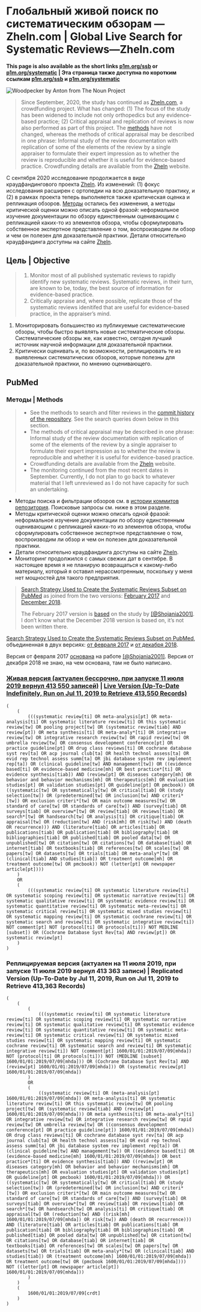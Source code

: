 # Глобальный живой поиск по систематическим обзорам — Zheln.com | Global Live Search for Systematic Reviews—Zheln.com

**This page is also available as the short links [p1m.org/ssb](https://p1m.org/ssb) or [p1m.org/systematic](https://p1m.org/systematic) | Эта страница также доступна по коротким ссылкам [p1m.org/ssb](https://p1m.org/ssb) и [p1m.org/systematic](https://p1m.org/systematic)**

![Woodpecker by Anton from The Noun Project](https://zheln.com/favicons/android-chrome-512x512.png)

> Since September, 2020, the study has continued as [Zheln.com](https://zheln.com), a crowdfunding project. What has changed: (1) The focus of the study has been widened to include not only orthopedics but any evidence-based practice; (2) Critical appraisal and replication of reviews is now also performed as part of this project. The [methods](https://github.com/p1m-ortho/qs-global-ortho-search-queries/commits/global-sr-query) have not changed, whereas the methods of critical appraisal may be described in one phrase: Informal study of the review documentation with replication of some of the elements of the review by a single appraiser to formulate their expert impression as to whether the review is reproducible and whether it is useful for evidence-based practice. Crowdfunding details are available from the [Zheln](https://zheln.com) website.

С сентября 2020 исследование продолжается в виде краудфандингового проекта [Zheln](https://zheln.com). Из изменений: (1) фокус исследования расширен с ортопедии на всю доказательную практику, и (2) в рамках проекта теперь выполняется также критическая оценка и репликация обзоров. [Методы](https://github.com/p1m-ortho/qs-global-ortho-search-queries/commits/global-sr-query) остались без изменения, а методы критической оценки можно описать одной фразой: неформальное изучение документации по обзору единственным оценивающим с репликацией каких-то из элементов обзора, чтобы сформулировать собственное экспертное представление о том, воспроизводим ли обзор и чем он полезен для доказательной практики. Детали относительно краудфандинга доступны на сайте [Zheln](https://zheln.com).

## Цель | Objective

> 1. Monitor most of all published systematic reviews to rapidly identify new systematic reviews. Systematic reviews, in their turn, are known to be, today, the best source of information for evidence-based practice.
> 2. Critically appraise and, where possible, replicate those of the systematic reviews idenitifed that are useful for evidence-based practice, in the appraiser’s mind.

1. Мониторировать большинство из публикуемые систематические обзоры, чтобы быстро выявлять новые систематические обзоры. Систематические обзоры же, как известно, сегодня лучший источник научной информации для доказательной практики.
2. Критически оценивать и, по возможности, реплицировать те из выявленных систематических обзоров, которые полезны для доказательной практики, по мнению оценивающего.

## PubMed

### Методы | Methods

> * See the methods to search and filter reviews in the [commit history of the repository](https://github.com/p1m-ortho/qs-global-ortho-search-queries/commits/global-sr-query). See the search queries down below in this section.
> * The methods of critical appraisal may be described in one phrase: Informal study of the review documentation with replication of some of the elements of the review by a single appraiser to formulate their expert impression as to whether the review is reproducible and whether it is useful for evidence-based practice.
> * Crowdfunding details are available from the [Zheln](https://zheln.com) website.
> * The monitoring continued from the most recent dates in September. Currently, I do not plan to go back to whatever material that I left unreviewed as I do not have capacity for such an undertaking.

* Методы поиска и фильтрации обзоров см. в [истории коммитов репозитория](https://github.com/p1m-ortho/qs-global-ortho-search-queries/commits/global-sr-query). Поисковые запросы см. ниже в этом разделе.
* Методы критической оценки можно описать одной фразой: неформальное изучение документации по обзору единственным оценивающим с репликацией каких-то из элементов обзора, чтобы сформулировать собственное экспертное представление о том, воспроизводим ли обзор и чем он полезен для доказательной практики.
* Детали относительно краудфандинга доступны на сайте [Zheln](https://zheln.com).
* Мониторинг продолжился с самых свежих дат в сентябре. В настоящее время я не планирую возвращаться к какому-либо материалу, который я оставил нерассмотренным, поскольку у меня нет мощностей для такого предприятия.

> [Search Strategy Used to Create the Systematic Reviews Subset on PubMed](https://www.nlm.nih.gov/bsd/pubmed_subsets/sysreviews_strategy.html) as joined from the two versions: [February 2017](http://web.archive.org/web/20181023065423/https://www.nlm.nih.gov/bsd/pubmed_subsets/sysreviews_strategy.html) and [December 2018](http://web.archive.org/web/20190711085949/https://www.nlm.nih.gov/bsd/pubmed_subsets/sysreviews_strategy.html).
>
> The February 2017 version is [based](https://wayback.archive-it.org/org-350/20180406175620/https://www.nlm.nih.gov/bsd/pubmed_subsets/sysreviews_sources.html) on the study by [[@Shojania2001]](https://pubmed.gov/11525102). I don’t know what the December 2018 version is based on, it’s not been written there.

[Search Strategy Used to Create the Systematic Reviews Subset on PubMed](https://www.nlm.nih.gov/bsd/pubmed_subsets/sysreviews_strategy.html), объединенная в двух версиях: [от февраля 2017](http://web.archive.org/web/20181023065423/https://www.nlm.nih.gov/bsd/pubmed_subsets/sysreviews_strategy.html) и [от декабря 2018](http://web.archive.org/web/20190711085949/https://www.nlm.nih.gov/bsd/pubmed_subsets/sysreviews_strategy.html).

Версия от февраля 2017 [основана](https://wayback.archive-it.org/org-350/20180406175620/https://www.nlm.nih.gov/bsd/pubmed_subsets/sysreviews_sources.html) на работе [[@Shojania2001]](https://pubmed.gov/11525102). Версия от декабря 2018 не знаю, на чем основана, там не было написано.

### [Живая версия (актуален бессрочно, при запуске 11 июля 2019 вернул 413 550 записей)](https://pubmed.gov/?term=(%20%20%20%20%20(%20%20%20%20%20%20%20%20%20(((systematic%20review[ti]%20OR%20meta-analysis[pt]%20OR%20meta-analysis[ti]%20OR%20systematic%20literature%20review[ti]%20OR%20this%20systematic%20review[tw]%20OR%20pooling%20project[tw]%20OR%20(systematic%20review[tiab]%20AND%20review[pt])%20OR%20meta%20synthesis[ti]%20OR%20meta-analy*[ti]%20OR%20integrative%20review[tw]%20OR%20integrative%20research%20review[tw]%20OR%20rapid%20review[tw]%20OR%20umbrella%20review[tw]%20OR%20consensus%20development%20conference[pt]%20OR%20practice%20guideline[pt]%20OR%20drug%20class%20reviews[ti]%20OR%20cochrane%20database%20syst%20rev[ta]%20OR%20acp%20journal%20club[ta]%20OR%20health%20technol%20assess[ta]%20OR%20evid%20rep%20technol%20assess%20summ[ta]%20OR%20jbi%20database%20system%20rev%20implement%20rep[ta])%20OR%20(clinical%20guideline[tw]%20AND%20management[tw])%20OR%20((evidence%20based[ti]%20OR%20evidence-based%20medicine[mh]%20OR%20best%20practice*[ti]%20OR%20evidence%20synthesis[tiab])%20AND%20(review[pt]%20OR%20diseases%20category[mh]%20OR%20behavior%20and%20behavior%20mechanisms[mh]%20OR%20therapeutics[mh]%20OR%20evaluation%20studies[pt]%20OR%20validation%20studies[pt]%20OR%20guideline[pt]%20OR%20pmcbook))%20OR%20((systematic[tw]%20OR%20systematically[tw]%20OR%20critical[tiab]%20OR%20(study%20selection[tw])%20OR%20(predetermined[tw]%20OR%20inclusion[tw]%20AND%20criteri*[tw])%20OR%20exclusion%20criteri*[tw]%20OR%20main%20outcome%20measures[tw]%20OR%20standard%20of%20care[tw]%20OR%20standards%20of%20care[tw])%20AND%20(survey[tiab]%20OR%20surveys[tiab]%20OR%20overview*[tw]%20OR%20review[tiab]%20OR%20reviews[tiab]%20OR%20search*[tw]%20OR%20handsearch[tw]%20OR%20analysis[ti]%20OR%20critique[tiab]%20OR%20appraisal[tw]%20OR%20(reduction[tw]%20AND%20(risk[mh]%20OR%20risk[tw])%20AND%20(death%20OR%20recurrence)))%20AND%20(literature[tiab]%20OR%20articles[tiab]%20OR%20publications[tiab]%20OR%20publication[tiab]%20OR%20bibliography[tiab]%20OR%20bibliographies[tiab]%20OR%20published[tiab]%20OR%20pooled%20data[tw]%20OR%20unpublished[tw]%20OR%20citation[tw]%20OR%20citations[tw]%20OR%20database[tiab]%20OR%20internet[tiab]%20OR%20textbooks[tiab]%20OR%20references[tw]%20OR%20scales[tw]%20OR%20papers[tw]%20OR%20datasets[tw]%20OR%20trials[tiab]%20OR%20meta-analy*[tw]%20OR%20(clinical[tiab]%20AND%20studies[tiab])%20OR%20treatment%20outcome[mh]%20OR%20treatment%20outcome[tw]%20OR%20pmcbook))%20NOT%20(letter[pt]%20OR%20newspaper%20article[pt])))%20%20%20%20%20)%20%20%20%20%20OR%20%20%20%20%20(%20%20%20%20%20%20%20%20%20(((systematic%20review[ti]%20OR%20systematic%20literature%20review[ti]%20OR%20systematic%20scoping%20review[ti]%20OR%20systematic%20narrative%20review[ti]%20OR%20systematic%20qualitative%20review[ti]%20OR%20systematic%20evidence%20review[ti]%20OR%20systematic%20quantitative%20review[ti]%20OR%20systematic%20meta-review[ti]%20OR%20systematic%20critical%20review[ti]%20OR%20systematic%20mixed%20studies%20review[ti]%20OR%20systematic%20mapping%20review[ti]%20OR%20systematic%20cochrane%20review[ti]%20OR%20systematic%20search%20and%20review[ti]%20OR%20systematic%20integrative%20review[ti])%20NOT%20comment[pt]%20NOT%20(protocol[ti]%20OR%20protocols[ti]))%20NOT%20MEDLINE%20[subset])%20OR%20(Cochrane%20Database%20Syst%20Rev[ta]%20AND%20review[pt])%20OR%20systematic%20review[pt]%20%20%20%20%20)%20)) | [Live Version (Up-To-Date Indefinitely, Run on Jul 11, 2019 to Retrieve 413,550 Records)](https://pubmed.gov/?term=(%20%20%20%20%20(%20%20%20%20%20%20%20%20%20(((systematic%20review[ti]%20OR%20meta-analysis[pt]%20OR%20meta-analysis[ti]%20OR%20systematic%20literature%20review[ti]%20OR%20this%20systematic%20review[tw]%20OR%20pooling%20project[tw]%20OR%20(systematic%20review[tiab]%20AND%20review[pt])%20OR%20meta%20synthesis[ti]%20OR%20meta-analy*[ti]%20OR%20integrative%20review[tw]%20OR%20integrative%20research%20review[tw]%20OR%20rapid%20review[tw]%20OR%20umbrella%20review[tw]%20OR%20consensus%20development%20conference[pt]%20OR%20practice%20guideline[pt]%20OR%20drug%20class%20reviews[ti]%20OR%20cochrane%20database%20syst%20rev[ta]%20OR%20acp%20journal%20club[ta]%20OR%20health%20technol%20assess[ta]%20OR%20evid%20rep%20technol%20assess%20summ[ta]%20OR%20jbi%20database%20system%20rev%20implement%20rep[ta])%20OR%20(clinical%20guideline[tw]%20AND%20management[tw])%20OR%20((evidence%20based[ti]%20OR%20evidence-based%20medicine[mh]%20OR%20best%20practice*[ti]%20OR%20evidence%20synthesis[tiab])%20AND%20(review[pt]%20OR%20diseases%20category[mh]%20OR%20behavior%20and%20behavior%20mechanisms[mh]%20OR%20therapeutics[mh]%20OR%20evaluation%20studies[pt]%20OR%20validation%20studies[pt]%20OR%20guideline[pt]%20OR%20pmcbook))%20OR%20((systematic[tw]%20OR%20systematically[tw]%20OR%20critical[tiab]%20OR%20(study%20selection[tw])%20OR%20(predetermined[tw]%20OR%20inclusion[tw]%20AND%20criteri*[tw])%20OR%20exclusion%20criteri*[tw]%20OR%20main%20outcome%20measures[tw]%20OR%20standard%20of%20care[tw]%20OR%20standards%20of%20care[tw])%20AND%20(survey[tiab]%20OR%20surveys[tiab]%20OR%20overview*[tw]%20OR%20review[tiab]%20OR%20reviews[tiab]%20OR%20search*[tw]%20OR%20handsearch[tw]%20OR%20analysis[ti]%20OR%20critique[tiab]%20OR%20appraisal[tw]%20OR%20(reduction[tw]%20AND%20(risk[mh]%20OR%20risk[tw])%20AND%20(death%20OR%20recurrence)))%20AND%20(literature[tiab]%20OR%20articles[tiab]%20OR%20publications[tiab]%20OR%20publication[tiab]%20OR%20bibliography[tiab]%20OR%20bibliographies[tiab]%20OR%20published[tiab]%20OR%20pooled%20data[tw]%20OR%20unpublished[tw]%20OR%20citation[tw]%20OR%20citations[tw]%20OR%20database[tiab]%20OR%20internet[tiab]%20OR%20textbooks[tiab]%20OR%20references[tw]%20OR%20scales[tw]%20OR%20papers[tw]%20OR%20datasets[tw]%20OR%20trials[tiab]%20OR%20meta-analy*[tw]%20OR%20(clinical[tiab]%20AND%20studies[tiab])%20OR%20treatment%20outcome[mh]%20OR%20treatment%20outcome[tw]%20OR%20pmcbook))%20NOT%20(letter[pt]%20OR%20newspaper%20article[pt])))%20%20%20%20%20)%20%20%20%20%20OR%20%20%20%20%20(%20%20%20%20%20%20%20%20%20(((systematic%20review[ti]%20OR%20systematic%20literature%20review[ti]%20OR%20systematic%20scoping%20review[ti]%20OR%20systematic%20narrative%20review[ti]%20OR%20systematic%20qualitative%20review[ti]%20OR%20systematic%20evidence%20review[ti]%20OR%20systematic%20quantitative%20review[ti]%20OR%20systematic%20meta-review[ti]%20OR%20systematic%20critical%20review[ti]%20OR%20systematic%20mixed%20studies%20review[ti]%20OR%20systematic%20mapping%20review[ti]%20OR%20systematic%20cochrane%20review[ti]%20OR%20systematic%20search%20and%20review[ti]%20OR%20systematic%20integrative%20review[ti])%20NOT%20comment[pt]%20NOT%20(protocol[ti]%20OR%20protocols[ti]))%20NOT%20MEDLINE%20[subset])%20OR%20(Cochrane%20Database%20Syst%20Rev[ta]%20AND%20review[pt])%20OR%20systematic%20review[pt]%20%20%20%20%20)%20))

```
(
    (
        (((systematic review[ti] OR meta-analysis[pt] OR meta-analysis[ti] OR systematic literature review[ti] OR this systematic review[tw] OR pooling project[tw] OR (systematic review[tiab] AND review[pt]) OR meta synthesis[ti] OR meta-analy*[ti] OR integrative review[tw] OR integrative research review[tw] OR rapid review[tw] OR umbrella review[tw] OR consensus development conference[pt] OR practice guideline[pt] OR drug class reviews[ti] OR cochrane database syst rev[ta] OR acp journal club[ta] OR health technol assess[ta] OR evid rep technol assess summ[ta] OR jbi database system rev implement rep[ta]) OR (clinical guideline[tw] AND management[tw]) OR ((evidence based[ti] OR evidence-based medicine[mh] OR best practice*[ti] OR evidence synthesis[tiab]) AND (review[pt] OR diseases category[mh] OR behavior and behavior mechanisms[mh] OR therapeutics[mh] OR evaluation studies[pt] OR validation studies[pt] OR guideline[pt] OR pmcbook)) OR ((systematic[tw] OR systematically[tw] OR critical[tiab] OR (study selection[tw]) OR (predetermined[tw] OR inclusion[tw] AND criteri*[tw]) OR exclusion criteri*[tw] OR main outcome measures[tw] OR standard of care[tw] OR standards of care[tw]) AND (survey[tiab] OR surveys[tiab] OR overview*[tw] OR review[tiab] OR reviews[tiab] OR search*[tw] OR handsearch[tw] OR analysis[ti] OR critique[tiab] OR appraisal[tw] OR (reduction[tw] AND (risk[mh] OR risk[tw]) AND (death OR recurrence))) AND (literature[tiab] OR articles[tiab] OR publications[tiab] OR publication[tiab] OR bibliography[tiab] OR bibliographies[tiab] OR published[tiab] OR pooled data[tw] OR unpublished[tw] OR citation[tw] OR citations[tw] OR database[tiab] OR internet[tiab] OR textbooks[tiab] OR references[tw] OR scales[tw] OR papers[tw] OR datasets[tw] OR trials[tiab] OR meta-analy*[tw] OR (clinical[tiab] AND studies[tiab]) OR treatment outcome[mh] OR treatment outcome[tw] OR pmcbook)) NOT (letter[pt] OR newspaper article[pt])))
    )
    OR
    (
        (((systematic review[ti] OR systematic literature review[ti] OR systematic scoping review[ti] OR systematic narrative review[ti] OR systematic qualitative review[ti] OR systematic evidence review[ti] OR systematic quantitative review[ti] OR systematic meta-review[ti] OR systematic critical review[ti] OR systematic mixed studies review[ti] OR systematic mapping review[ti] OR systematic cochrane review[ti] OR systematic search and review[ti] OR systematic integrative review[ti]) NOT comment[pt] NOT (protocol[ti] OR protocols[ti])) NOT MEDLINE [subset]) OR (Cochrane Database Syst Rev[ta] AND review[pt]) OR systematic review[pt]
    )
)
```

### Реплицируемая версия (актуален на 11 июля 2019, при запуске 11 июля 2019 вернул 413 363 записи) | Replicated Version (Up-To-Date by Jul 11, 2019, Run on Jul 11, 2019 to Retrieve 413,363 Records)

```
(
    (
        (
            (((systematic review[ti] OR systematic literature review[ti] OR systematic scoping review[ti] OR systematic narrative review[ti] OR systematic qualitative review[ti] OR systematic evidence review[ti] OR systematic quantitative review[ti] OR systematic meta-review[ti] OR systematic critical review[ti] OR systematic mixed studies review[ti] OR systematic mapping review[ti] OR systematic cochrane review[ti] OR systematic search and review[ti] OR systematic integrative review[ti]) NOT (comment[pt] 1600/01/01:2019/07/09[mhda]) NOT (protocol[ti] OR protocols[ti])) NOT (MEDLINE [subset] 1600/01/01:2019/07/09[mhda])) OR (Cochrane Database Syst Rev[ta] AND (review[pt] 1600/01/01:2019/07/09[mhda])) OR (systematic review[pt] 1600/01/01:2019/07/09[mhda])
        )
        OR
        (
            ((systematic review[ti] OR (meta-analysis[pt] 1600/01/01:2019/07/09[mhda]) OR meta-analysis[ti] OR systematic literature review[ti] OR this systematic review[tw] OR pooling project[tw] OR (systematic review[tiab] AND (review[pt] 1600/01/01:2019/07/09[mhda])) OR meta synthesis[ti] OR meta-analy*[ti] OR integrative review[tw] OR integrative research review[tw] OR rapid review[tw] OR umbrella review[tw] OR ((consensus development conference[pt] OR practice guideline[pt]) 1600/01/01:2019/07/09[mhda]) OR drug class reviews[ti] OR cochrane database syst rev[ta] OR acp journal club[ta] OR health technol assess[ta] OR evid rep technol assess summ[ta] OR jbi database system rev implement rep[ta]) OR (clinical guideline[tw] AND management[tw]) OR ((evidence based[ti] OR (evidence-based medicine[mh] 1600/01/01:2019/07/09[mhda]) OR best practice*[ti] OR evidence synthesis[tiab]) AND ((review[pt] OR diseases category[mh] OR behavior and behavior mechanisms[mh] OR therapeutics[mh] OR evaluation studies[pt] OR validation studies[pt] OR guideline[pt] OR pmcbook) 1600/01/01:2019/07/09[mhda])) OR ((systematic[tw] OR systematically[tw] OR critical[tiab] OR (study selection[tw]) OR (predetermined[tw] OR inclusion[tw] AND criteri*[tw]) OR exclusion criteri*[tw] OR main outcome measures[tw] OR standard of care[tw] OR standards of care[tw]) AND (survey[tiab] OR surveys[tiab] OR overview*[tw] OR review[tiab] OR reviews[tiab] OR search*[tw] OR handsearch[tw] OR analysis[ti] OR critique[tiab] OR appraisal[tw] OR (reduction[tw] AND ((risk[mh] 1600/01/01:2019/07/09[mhda]) OR risk[tw]) AND (death OR recurrence))) AND (literature[tiab] OR articles[tiab] OR publications[tiab] OR publication[tiab] OR bibliography[tiab] OR bibliographies[tiab] OR published[tiab] OR pooled data[tw] OR unpublished[tw] OR citation[tw] OR citations[tw] OR database[tiab] OR internet[tiab] OR textbooks[tiab] OR references[tw] OR scales[tw] OR papers[tw] OR datasets[tw] OR trials[tiab] OR meta-analy*[tw] OR (clinical[tiab] AND studies[tiab]) OR (treatment outcome[mh] 1600/01/01:2019/07/09[mhda]) OR treatment outcome[tw] OR (pmcbook 1600/01/01:2019/07/09[mhda]))) NOT ((letter[pt] OR newspaper article[pt]) 1600/01/01:2019/07/09[mhda]))
        )
    )
    (
        1600/01/01:2019/07/09[crdt]
    )
)
```